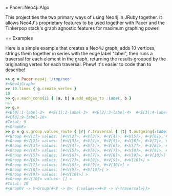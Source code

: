 = Pacer::Neo4j::Algo

This project ties the two primary ways of using Neo4j in JRuby together.
It allows Neo4J's proprietary features to be used together with Pacer
and the Tinkerpop stack's graph agnostic features for maximum graphing
power!

== Examples

Here is a simple example that creates a Neo4J graph, adds 10 vertices,
strings them together in series with the edge label "label", then runs a
traversal for each element in the graph, returning the results grouped
by the originating vertex for each traversal. Phew! It's easier to code
than to describe!

```ruby
>> g = Pacer.neo4j '/tmp/neo'
#<Neo4jGraph>
>> 10.times { g.create_vertex }
10
>> g.v.each_cons(2) { |a, b| a.add_edges_to :label, b }
nil
>> g.e
#<E[0]:1-label-2>  #<E[1]:2-label-3>  #<E[2]:3-label-4>  #<E[3]:4-label-5>  #<E[4]:5-label-6>  #<E[5]:6-label-7>  #<E[6]:7-label-8>  #<E[7]:8-label-9> 
#<E[8]:9-label-10>
#Total: 9
#<GraphE>
>> p = g.v.group.values_route { |r| r.traversal { |t| t.outgoing(:label).depth(:all) } }
#<Group #<V[1]> values: [#<V[2]>, #<V[3]>, #<V[4]>, #<V[5]>, #<V[6]>, #<V[7]>, #<V[8]>, #<V[9]>, #<V[10]>] >
#<Group #<V[2]> values: [#<V[3]>, #<V[4]>, #<V[5]>, #<V[6]>, #<V[7]>, #<V[8]>, #<V[9]>, #<V[10]>] >
#<Group #<V[3]> values: [#<V[4]>, #<V[5]>, #<V[6]>, #<V[7]>, #<V[8]>, #<V[9]>, #<V[10]>] >
#<Group #<V[4]> values: [#<V[5]>, #<V[6]>, #<V[7]>, #<V[8]>, #<V[9]>, #<V[10]>] >
#<Group #<V[5]> values: [#<V[6]>, #<V[7]>, #<V[8]>, #<V[9]>, #<V[10]>] >
#<Group #<V[6]> values: [#<V[7]>, #<V[8]>, #<V[9]>, #<V[10]>] >
#<Group #<V[7]> values: [#<V[8]>, #<V[9]>, #<V[10]>] >
#<Group #<V[8]> values: [#<V[9]>, #<V[10]>] >
#<Group #<V[9]> values: [#<V[10]>] >
#<Group #<V[10]> values: [] >
#Total: 10
#<GraphV -> V-Group(#<V -> @>: {:values=>#<V -> V-Traversal>})>
```
